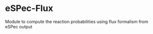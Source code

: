 eSPec-Flux
==========

Module to compute the reaction probabilities using flux formalism from eSPec output
